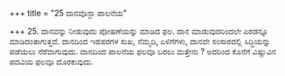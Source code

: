 +++
title = "25 ದಾನವೊನ್ದಾ ಪಾಲನೆಯ"

+++
25. ದಾನವನ್ನು ನೀಡುವುದು ಪೋಷಣೆಯನ್ನು ಮಾಡಿದ ಫಲ. ದಾನ ಮಾಡುವುದರಿಂದಲೇ ಎರಡನ್ನೂ ಮಾಡಿದಂತಾಗುತ್ತದೆ. ದಾನದಿಂದ ಇಹಪರಗಳ ಸುಖ, ನೆಮ್ಮದಿ, ಏಳಿಗೆಗಳು, ದಾನವೇ ಸಂಸಾರದಲ್ಲಿ ಸಿದ್ಧಿಯನ್ನು ಪಡೆಯಲು ನೆರೆವಾಗುವುದು. ದಾನದಿಂದ ಪಾಲನೆಯ ಫಲವೂ ಬರಲು ಮತ್ತೇನು ? ಅದರಿಂದ ಕೊನೆಗೆ ವಿಷ್ಣುವಿನ ಪದವಿಯ ಫಲವೂ ದೊರಕುವುದು.